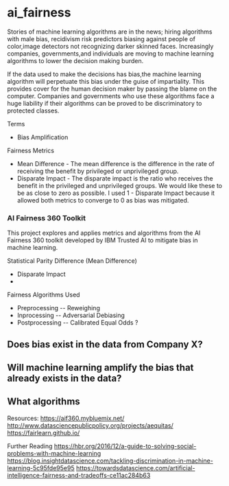 

# ai_fairness
Stories of machine learning algorithms are in the news; hiring algorithms with male bias, recidivism risk predictors biasing against people of color,image detectors not recognizing darker skinned faces. Increasingly companies, governments,and individuals are moving to machine learning algorithms to lower the decision making burden.   

If the data used to make the decisions has bias,the machine learning algorithm will perpetuate this bias under the guise of impartiality. This provides cover for the human decision maker by passing the blame on the computer. Companies and governments who use these algorithms face a huge liability if their algorithms can be proved to be discriminatory to protected classes. 


Terms
- Bias Amplification



Fairness Metrics
- Mean Difference - The mean difference is the difference in the rate of receiving the benefit by privileged or unprivileged group.  
- Disparate Impact - The disparate impact is the ratio who receives the benefit in the privileged and unprivileged groups.  We would like these to be as close to zero as possible.  I used 1 - Disparate Impact because it allowed both metrics to converge to 0 as bias was mitigated.  

### AI Fairness 360 Toolkit 
This project explores and applies metrics and algorithms from the AI Fairness 360
toolkit developed by IBM Trusted AI to mitigate bias in machine learning. 


Statistical Parity Difference (Mean Difference)
- Disparate Impact 
- 
Fairness Algorithms Used 
- Preprocessing
-- Reweighing
- Inprocessing
-- Adversarial Debiasing
- Postprocessing
-- Calibrated Equal Odds ?


## Does bias exist in the data from Company X? 


## Will machine learning amplify the bias that already exists in the data? 


## What algorithms 


Resources:
https://aif360.mybluemix.net/
http://www.datasciencepublicpolicy.org/projects/aequitas/
https://fairlearn.github.io/

Further Reading 
https://hbr.org/2016/12/a-guide-to-solving-social-problems-with-machine-learning
https://blog.insightdatascience.com/tackling-discrimination-in-machine-learning-5c95fde95e95
https://towardsdatascience.com/artificial-intelligence-fairness-and-tradeoffs-ce11ac284b63
